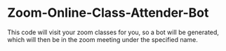 # Zoom-Online-Class-Attender-Bot
This code will visit your zoom classes for you, so a bot will be generated, which will then be in the zoom meeting under the specified name.
